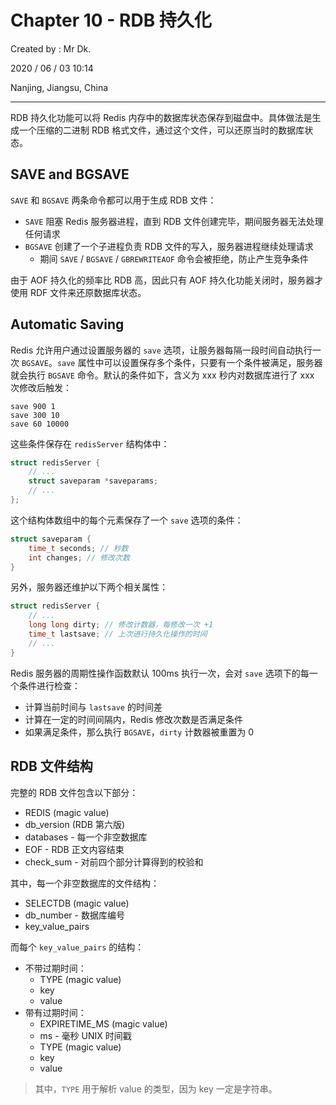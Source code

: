 # Chapter 10 - RDB 持久化

Created by : Mr Dk.

2020 / 06 / 03 10:14

Nanjing, Jiangsu, China

---

RDB 持久化功能可以将 Redis 内存中的数据库状态保存到磁盘中。具体做法是生成一个压缩的二进制 RDB 格式文件，通过这个文件，可以还原当时的数据库状态。

## SAVE and BGSAVE

`SAVE` 和 `BGSAVE` 两条命令都可以用于生成 RDB 文件：

- `SAVE` 阻塞 Redis 服务器进程，直到 RDB 文件创建完毕，期间服务器无法处理任何请求
- `BGSAVE` 创建了一个子进程负责 RDB 文件的写入，服务器进程继续处理请求
  - 期间 `SAVE` / `BGSAVE` / `GBREWRITEAOF` 命令会被拒绝，防止产生竞争条件

由于 AOF 持久化的频率比 RDB 高，因此只有 AOF 持久化功能关闭时，服务器才使用 RDF 文件来还原数据库状态。

## Automatic Saving

Redis 允许用户通过设置服务器的 `save` 选项，让服务器每隔一段时间自动执行一次 `BGSAVE`。`save` 属性中可以设置保存多个条件，只要有一个条件被满足，服务器就会执行 `BGSAVE` 命令。默认的条件如下，含义为 xxx 秒内对数据库进行了 xxx 次修改后触发：

```
save 900 1
save 300 10
save 60 10000
```

这些条件保存在 `redisServer` 结构体中：

```c
struct redisServer {
    // ...
    struct saveparam *saveparams;
    // ...
};
```

这个结构体数组中的每个元素保存了一个 `save` 选项的条件：

```c
struct saveparam {
    time_t seconds; // 秒数
    int changes; // 修改次数
}
```

另外，服务器还维护以下两个相关属性：

```c
struct redisServer {
    // ...
    long long dirty; // 修改计数器，每修改一次 +1
    time_t lastsave; // 上次进行持久化操作的时间
    // ...
}
```

Redis 服务器的周期性操作函数默认 100ms 执行一次，会对 `save` 选项下的每一个条件进行检查：

- 计算当前时间与 `lastsave` 的时间差
- 计算在一定的时间间隔内，Redis 修改次数是否满足条件
- 如果满足条件，那么执行 `BGSAVE`，`dirty` 计数器被重置为 0

## RDB 文件结构

完整的 RDB 文件包含以下部分：

- REDIS (magic value)
- db_version (RDB 第六版)
- databases - 每一个非空数据库
- EOF - RDB 正文内容结束
- check_sum - 对前四个部分计算得到的校验和

其中，每一个非空数据库的文件结构：

- SELECTDB (magic value)
- db_number - 数据库编号
- key_value_pairs

而每个 `key_value_pairs` 的结构：

- 不带过期时间：
  - TYPE (magic value)
  - key
  - value
- 带有过期时间：
  - EXPIRETIME_MS (magic value)
  - ms - 毫秒 UNIX 时间戳
  - TYPE (magic value)
  - key
  - value

> 其中，`TYPE` 用于解析 value 的类型，因为 key 一定是字符串。

